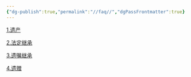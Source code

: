 ```yaml
---
{"dg-publish":true,"permalink":"//faq//","dgPassFrontmatter":true}
---
```



[1.遗产](遗产.md)	

[2.法定继承](法定继承.md)	

[3.遗嘱继承](遗嘱继承.md)	

[4.遗赠](遗赠.md)	